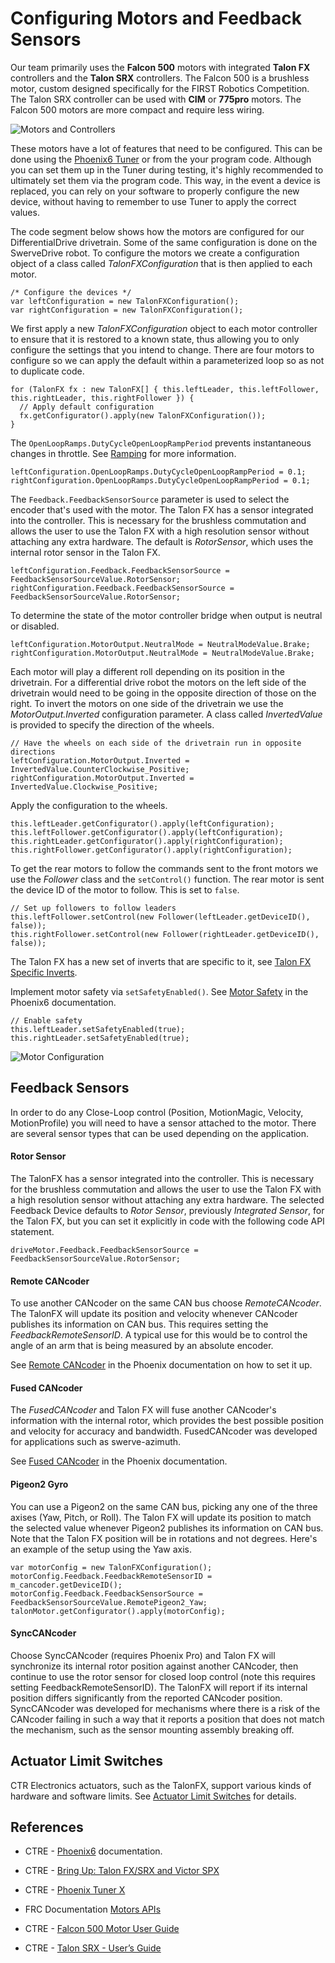 # Configuring Motors and Feedback Sensors
Our team primarily uses the **Falcon 500** motors with integrated **Talon FX** controllers and the **Talon SRX** controllers.  The Falcon 500 is a brushless motor, custom designed specifically for the FIRST Robotics Competition. The Talon SRX controller can be used with **CIM** or **775pro** motors.  The Falcon 500 motors are more compact and require less wiring.

![Motors and Controllers](../images/FRCroboRIO/FRCroboRIO.006.jpeg)

These motors have a lot of features that need to be configured. This can be done using the [Phoenix6 Tuner](https://pro.docs.ctr-electronics.com/en/latest/docs/tuner/index.html) or from the your program code.  Although you can set them up in the Tuner during testing, it's highly recommended to ultimately set them via the program code. This way, in the event a device is replaced, you can rely on your software to properly configure the new device, without having to remember to use Tuner to apply the correct values.

The code segment below shows how the motors are configured for our DifferentialDrive drivetrain.  Some of the same configuration is done on the SwerveDrive robot.  To configure the motors we create a configuration object of a class called *TalonFXConfiguration* that is then applied to each motor.  

    /* Configure the devices */
    var leftConfiguration = new TalonFXConfiguration();
    var rightConfiguration = new TalonFXConfiguration();

We first apply a new *TalonFXConfiguration* object to each motor controller to ensure that it is restored to a known state, thus allowing you to only configure the settings that you intend to change. There are four motors to configure so we can apply the default within a parameterized loop so as not to duplicate code.   

    for (TalonFX fx : new TalonFX[] { this.leftLeader, this.leftFollower, this.rightLeader, this.rightFollower }) {    
      // Apply default configuration
      fx.getConfigurator().apply(new TalonFXConfiguration());     
    }

The `OpenLoopRamps.DutyCycleOpenLoopRampPeriod` prevents instantaneous changes in throttle.  See [Ramping](https://docs.ctre-phoenix.com/en/latest/ch13_MC.html?highlight=configopenloopramp#ramping) for more information.

    leftConfiguration.OpenLoopRamps.DutyCycleOpenLoopRampPeriod = 0.1;  
    rightConfiguration.OpenLoopRamps.DutyCycleOpenLoopRampPeriod = 0.1; 

The `Feedback.FeedbackSensorSource` parameter is used to select the encoder that's used with the motor.  The Talon FX has a sensor integrated into the controller. This is necessary for the brushless commutation and allows the user to use the Talon FX with a high resolution sensor without attaching any extra hardware. The default is *RotorSensor*, which uses the internal rotor sensor in the Talon FX.

    leftConfiguration.Feedback.FeedbackSensorSource = FeedbackSensorSourceValue.RotorSensor;
    rightConfiguration.Feedback.FeedbackSensorSource = FeedbackSensorSourceValue.RotorSensor;

To determine the state of the motor controller bridge when output is neutral or disabled.    

    leftConfiguration.MotorOutput.NeutralMode = NeutralModeValue.Brake;
    rightConfiguration.MotorOutput.NeutralMode = NeutralModeValue.Brake;

Each motor will play a different roll depending on its position in the drivetrain.  For a differential drive robot the motors on the left side of the drivetrain would need to be going in the opposite direction of those on the right. To invert the motors on one side of the drivetrain we use the *MotorOutput.Inverted* configuration parameter. A class called *InvertedValue* is provided to specify the direction of the wheels.

    // Have the wheels on each side of the drivetrain run in opposite directions
    leftConfiguration.MotorOutput.Inverted = InvertedValue.CounterClockwise_Positive;
    rightConfiguration.MotorOutput.Inverted = InvertedValue.Clockwise_Positive;    

Apply the configuration to the wheels.

    this.leftLeader.getConfigurator().apply(leftConfiguration);
    this.leftFollower.getConfigurator().apply(leftConfiguration);
    this.rightLeader.getConfigurator().apply(rightConfiguration);
    this.rightFollower.getConfigurator().apply(rightConfiguration);

To get the rear motors to follow the commands sent to the front motors we use the *Follower* class and the `setControl()` function.  The rear motor is sent the device ID of the motor to follow.  This is set to `false`.  

    // Set up followers to follow leaders
    this.leftFollower.setControl(new Follower(leftLeader.getDeviceID(), false));
    this.rightFollower.setControl(new Follower(rightLeader.getDeviceID(), false));
  
The Talon FX has a new set of inverts that are specific to it, see [Talon FX Specific Inverts](https://docs.ctre-phoenix.com/en/latest/ch13_MC.html?highlight=talonfxinverttype#talon-fx-specific-inverts).

Implement motor safety via `setSafetyEnabled()`.  See [Motor Safety](https://pro.docs.ctr-electronics.com/en/latest/docs/api-reference/wpilib-integration/motorcontroller-integration.html#motor-safety) in the Phoenix6 documentation.

    // Enable safety
    this.leftLeader.setSafetyEnabled(true);
    this.rightLeader.setSafetyEnabled(true);

![Motor Configuration](../images/FRCroboRIO/FRCroboRIO.004.jpeg)

## Feedback Sensors
In order to do any Close-Loop control (Position, MotionMagic, Velocity, MotionProfile) you will need to have a sensor attached to the motor. There are several sensor types that can be used depending on the application.

#### Rotor Sensor
The TalonFX  has a sensor integrated into the controller. This is necessary for the brushless commutation and allows the user to use the Talon FX with a high resolution sensor without attaching any extra hardware. The selected Feedback Device defaults to *Rotor Sensor*, previously *Integrated Sensor*, for the Talon FX, but you can set it explicitly in code with the following code API statement. 

    driveMotor.Feedback.FeedbackSensorSource = FeedbackSensorSourceValue.RotorSensor;

#### Remote CANcoder
To use another CANcoder on the same CAN bus choose *RemoteCANcoder*.  The TalonFX will update its position and velocity whenever CANcoder publishes its information on CAN bus.  This requires setting the *FeedbackRemoteSensorID*.  A typical use for this would be to control the angle of an arm that is being measured by an absolute encoder.

See [Remote CANcoder](https://pro.docs.ctr-electronics.com/en/latest/docs/api-reference/device-specific/talonfx/remote-sensors.html#remotecancoder) in the Phoenix documentation on how to set it up.

#### Fused CANcoder
The *FusedCANcoder* and Talon FX will fuse another CANcoder's information with the internal rotor, which provides the best possible position and velocity for accuracy and bandwidth.  FusedCANcoder was developed for applications such as swerve-azimuth.

See [Fused CANcoder](https://pro.docs.ctr-electronics.com/en/latest/docs/api-reference/device-specific/talonfx/remote-sensors.html#fusedcancoder) in the Phoenix documentation.

#### Pigeon2 Gyro 
You can use a Pigeon2 on the same CAN bus, picking any one of the three axises (Yaw, Pitch, or Roll). The Talon FX will update its position to match the selected value whenever Pigeon2 publishes its information on CAN bus. Note that the Talon FX position will be in rotations and not degrees.  Here's an example of the setup using the Yaw axis.

    var motorConfig = new TalonFXConfiguration();
    motorConfig.Feedback.FeedbackRemoteSensorID = m_cancoder.getDeviceID();
    motorConfig.Feedback.FeedbackSensorSource = FeedbackSensorSourceValue.RemotePigeon2_Yaw;
    talonMotor.getConfigurator().apply(motorConfig);
 
#### SyncCANcoder

Choose SyncCANcoder (requires Phoenix Pro) and Talon FX will synchronize its internal rotor position against another CANcoder, then continue to use the rotor sensor for closed loop control (note this requires setting FeedbackRemoteSensorID).  The TalonFX will report if its internal position differs significantly from the reported CANcoder position.  SyncCANcoder was developed for mechanisms where there is a risk of the CANcoder failing in such a way that it reports a position that does not match the mechanism, such as the sensor mounting assembly breaking off. 

## Actuator Limit Switches
CTR Electronics actuators, such as the TalonFX, support various kinds of hardware and software limits. See
[Actuator Limit Switches](https://pro.docs.ctr-electronics.com/en/latest/docs/api-reference/api-usage/actuator-limits.html) for details.

<!-- ## Lab - Configure Motors -->
<!-- In this lab your task is to research some of the motor configuration parameters.  Go to the [Phoenix Documentation Website](https://docs.ctre-phoenix.com/en/latest/index.html).  Use the search field to find results for the `setNeutralMode()`, `configSupplyCurrentLimit()`, `configSelectedFeedbackSensor()` motor configuration parameters and read the information provided.  You may have to do a page search after clicking on the result to find the parameter.  After doing your research consider the following questions.

1. What are the two Netural Modes set by `setNeutralMode()` and what is the difference between them?  Switch the Netural Mode from **Coast** to **Brake** and observe the difference while driving the robot.

2. What condition does the `configSupplyCurrentLimit()` setting try to prevent?

3. What does the `configSelectedFeedbackSensor()` configuration do?  What are the default sensors for the TalonFX and TalonSRX?  See [Talon FX/SRX Sensors](https://docs.ctre-phoenix.com/en/latest/ch14_MCSensor.html?highlight=configSelectedFeedbackSensor#bring-up-talon-fx-srx-sensors) in the Phoenix documentation.

Once you understand the configuration parameters you're done with this task! -->

## References

- CTRE - [Phoenix6](https://pro.docs.ctr-electronics.com/en/latest/) documentation.

- CTRE - [Bring Up: Talon FX/SRX and Victor SPX](https://docs.ctre-phoenix.com/en/latest/ch13_MC.html)

- CTRE - [Phoenix Tuner X](https://pro.docs.ctr-electronics.com/en/latest/docs/tuner/index.html)

- FRC Documentation [Motors APIs](https://docs.wpilib.org/en/stable/docs/software/hardware-apis/motors/index.html)

- CTRE - [Falcon 500 Motor User Guide](https://robotics.choate.edu/wp-content/uploads/2020/01/Falcon500UserGuide-20191101.pdf)

- CTRE - [Talon SRX - User’s Guide](https://store.ctr-electronics.com/content/user-manual/Talon%20SRX%20User's%20Guide.pdf)